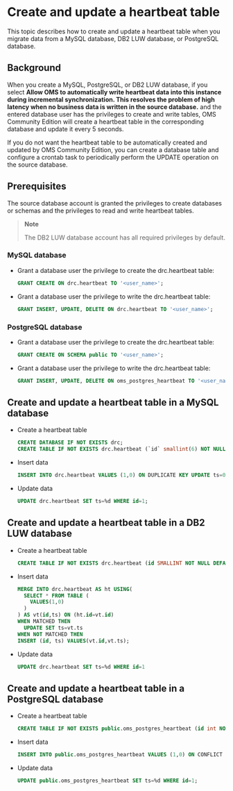 # Create and update a heartbeat table

This topic describes how to create and update a heartbeat table when you migrate data from a MySQL database, DB2 LUW database, or PostgreSQL database.

## Background

When you create a MySQL, PostgreSQL, or DB2 LUW database, if you select **Allow OMS to automatically write heartbeat data into this instance during incremental synchronization. This resolves the problem of high latency when no business data is written in the source database.** and the entered database user has the privileges to create and write tables, OMS Community Edition will create a heartbeat table in the corresponding database and update it every 5 seconds.

If you do not want the heartbeat table to be automatically created and updated by OMS Community Edition, you can create a database table and configure a crontab task to periodically perform the UPDATE operation on the source database.

## Prerequisites

The source database account is granted the privileges to create databases or schemas and the privileges to read and write heartbeat tables.

>**Note**
>
>The DB2 LUW database account has all required privileges by default.

### MySQL database

* Grant a database user the privilege to create the drc.heartbeat table:

  ```sql
  GRANT CREATE ON drc.heartbeat TO '<user_name>';
  ```

* Grant a database user the privilege to write the drc.heartbeat table:

  ```sql
  GRANT INSERT, UPDATE, DELETE ON drc.heartbeat TO '<user_name>';
  ```

### PostgreSQL database

* Grant a database user the privilege to create the drc.heartbeat table:

  ```sql
  GRANT CREATE ON SCHEMA public TO '<user_name>';
  ```

* Grant a database user the privilege to write the drc.heartbeat table:

  ```sql
  GRANT INSERT, UPDATE, DELETE ON oms_postgres_heartbeat TO '<user_name>';
  ```

## Create and update a heartbeat table in a MySQL database

* Create a heartbeat table

  ```sql
  CREATE DATABASE IF NOT EXISTS drc;
  CREATE TABLE IF NOT EXISTS drc.heartbeat (`id` smallint(6) NOT NULL DEFAULT 1,`ts` int(11) DEFAULT NULL, PRIMARY KEY (`id`)) ENGINE=InnoDB;
  ```

* Insert data

  ```sql
  INSERT INTO drc.heartbeat VALUES (1,0) ON DUPLICATE KEY UPDATE ts=0;
  ```

* Update data

  ```sql
  UPDATE drc.heartbeat SET ts=%d WHERE id=1;
  ```

## Create and update a heartbeat table in a DB2 LUW database

* Create a heartbeat table

  ```sql
  CREATE TABLE IF NOT EXISTS drc.heartbeat (id SMALLINT NOT NULL DEFAULT 1, ts INTEGER DEFAULT NULL, PRIMARY KEY (id));
  ```

* Insert data

  ```sql
  MERGE INTO drc.heartbeat AS ht USING(
    SELECT * FROM TABLE (
      VALUES(1,0)
    )
  ) AS vt(id,ts) ON (ht.id=vt.id)
  WHEN MATCHED THEN 
    UPDATE SET ts=vt.ts
  WHEN NOT MATCHED THEN 
  INSERT (id, ts) VALUES(vt.id,vt.ts); 
  ```

* Update data

  ```sql
  UPDATE drc.heartbeat SET ts=%d WHERE id=1
  ```

## Create and update a heartbeat table in a PostgreSQL database

* Create a heartbeat table

  ```sql
  CREATE TABLE IF NOT EXISTS public.oms_postgres_heartbeat (id int NOT NULL DEFAULT 1, ts int DEFAULT NULL, PRIMARY KEY (id));
  ```

* Insert data

  ```sql
  INSERT INTO public.oms_postgres_heartbeat VALUES (1,0) ON CONFLICT (id) DO UPDATE SET ts=0;
  ```

* Update data

  ```sql
  UPDATE public.oms_postgres_heartbeat SET ts=%d WHERE id=1;
  ```
